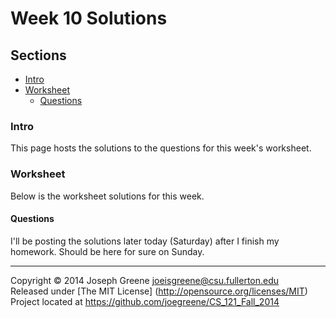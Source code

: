 # Week 10 Solutions

## Sections
- [Intro](#intro)
- [Worksheet](#worksheet)
  - [Questions](#questions)
    
### Intro
This page hosts the solutions to the questions for this week's worksheet. 

### Worksheet
Below is the worksheet solutions for this week.

#### Questions
I'll be posting the solutions later today (Saturday) after I finish my homework. Should be here 
for sure on Sunday.

-------------------------------------------------------------------------------

Copyright &copy; 2014 Joseph Greene <joeisgreene@csu.fullerton.edu>  
Released under [The MIT License] (http://opensource.org/licenses/MIT)  
Project located at <https://github.com/joegreene/CS_121_Fall_2014>